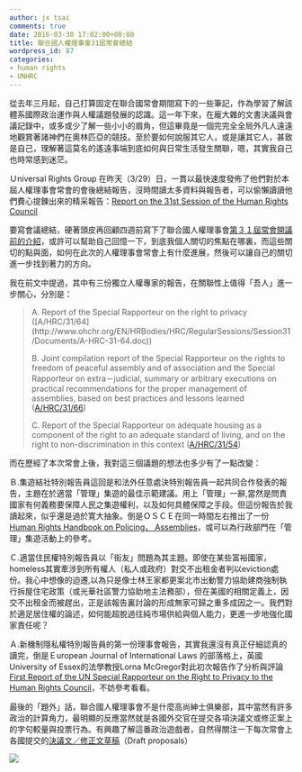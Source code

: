 ```yaml
---
author: jx tsai
comments: true
date: 2016-03-30 17:02:00+00:00
title: 聯合國人權理事會31屆常會總結
wordpress_id: 87
categories:
- human rights
- UNHRC
---
```


從去年三月起，自己打算固定在聯合國常會期間寫下的一些筆記，作為學習了解該體系國際政治運作與人權議題發展的認識。這一年下來，在龐大雜的文書決議與會議記錄中，或多或少了解一些小小的眉角，但這畢竟是一個完完全全局外凡人遠遠地觀賞著諸神們在奧林匹亞的競技。至於要如何說服其它人，或是讓其它人，甚致是自己，理解著這莫名的遙遠事端到底如何與日常生活發生關聯，嗯，其實我自己也時常感到迷茫。  
  
Ｕniversal Rights Group 在昨天（3/29）日，一貫以最快速度發佈了他們對於本屆人權理事會常會的會後總結報告，沒時間讀太多資料與報告者，可以偷懶讀讀他們費心提鍊出來的精采報告：[Report on the 31st Session of the Human Rights Council](http://www.universal-rights.org/urg-human-rights-council-reports/report-on-the-31th-session-of-the-human-rights-council/)  
  
要寫會議總結，硬著頭皮再回顧四週前寫下了聯合國人權理事會[第３１屆常會開議前的介紹](http://self.jxtsai.info/2016/02/31.html)，或許可以幫助自己回憶一下，到底我個人關切的焦點在哪裏，而這些關切的點與面，如何在此次的人權理事會常會上有什麼進展，然後可以讓自己的關切進一步找到著力的方向。  
  
我在前文中提過，其中有三份獨立人權專家的報告，在關聯性上值得「吾人」進一步關心，分別是：  


<blockquote>  
A. Report of the Special Rapporteur on the right to privacy ([A/HRC/31/64](http://www.ohchr.org/EN/HRBodies/HRC/RegularSessions/Session31/Documents/A-HRC-31-64.doc))  
  
B. Joint compilation report of the Special Rapporteur on the rights to freedom of peaceful assembly and of association and the Special Rapporteur on extra－judicial, summary or arbitrary executions on practical recommendations for the proper management of assemblies, based on best practices and lessons learned ([A/HRC/31/66](http://ap.ohchr.org/documents/dpage_e.aspx?si=A/HRC/31/66))  
  
C. Report of the Special Rapporteur on adequate housing as a component of the right to an adequate standard of living, and on the right to non-discrimination in this context ([A/HRC/31/54](http://ap.ohchr.org/documents/dpage_e.aspx?si=A/HRC/31/54))</blockquote>

  
  
而在歷經了本次常會上後，我對這三個議題的想法也多少有了一點改變：  
  
Ｂ.集遊結社特別報告員這回是和法外任意處決特別報告員一起共同合作發表的報告，主題在於適當「管理」集遊的最佳示範建議。用上「管理」一辭,當然是問責國家有何義務要保障人民之集遊權利，以及如何具體保障之手段。但這份報告於我讀起來，似乎還是過於寛大抽象。倒是ＯＳＣＥ在同一時間左右推出了一份[Human Rights Handbook on Policing， Assemblies](http://www.osce.org/odihr/226981)，或可以為行政部門在「管理」集遊活動上的參考。  
  
Ｃ.適當住民權特別報告員以「街友」問題為其主題。即使在某些富裕國家，homeless其實牽涉到所有權人（私人或政府）對交不出租金者判以eviction處份。我心中想像的迫遷,以為只是像士林王家都更案北市出動警力協助建商強制執行拆屋住宅政策（或光華社區警力協助地主法務部），但在美國的相關定義上，因交不出租金而被趕出，正是該報告裏討論的形成無家可歸之重多成因之一。我們對於適足居住權的論述，如何能超脫過往純市場供給與個人能力，更進一步地強化國家責任呢？  
  
Ａ.新機制隱私權特別報告員的第一份理事會報告，其實我還沒有真正仔細認真的讀完，倒是Ｅuropean Journal of International Laws 的部落格上，英國University of Essex的法學教授Lorna McGregor對此初次報告作了分析與評論[First Report of the UN Special Rapporteur on the Right to Privacy to the Human Rights Council](http://www.ejiltalk.org/first-report-of-the-un-special-rapporteur-on-the-right-to-privacy-to-the-human-rights-council/)，不妨參考看看。  
  
最後的「題外」話，聯合國人權理事會不是什麼高尚紳士俱樂部，其中當然有許多政治的計算角力，最明顯的反應當然就是各國外交官在提交各項決議文或修正案上的字句較量與投票行為。有興趣了解這番政治遊戲者，自然得關注一下每次常會上各國提交的[決議文／修正文草稿](http://ap.ohchr.org/Documents/sdpage_e.aspx?b=10&se=171&t=4)（Draft proposals）  
  
![](https://pbs.twimg.com/media/CeVH8g2WsAAy4Mm.jpg:large)
